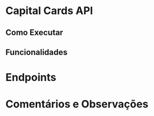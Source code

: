 # Capital Cards API

## Como Executar

## Funcionalidades

# Endpoints

# Comentários e Observações
